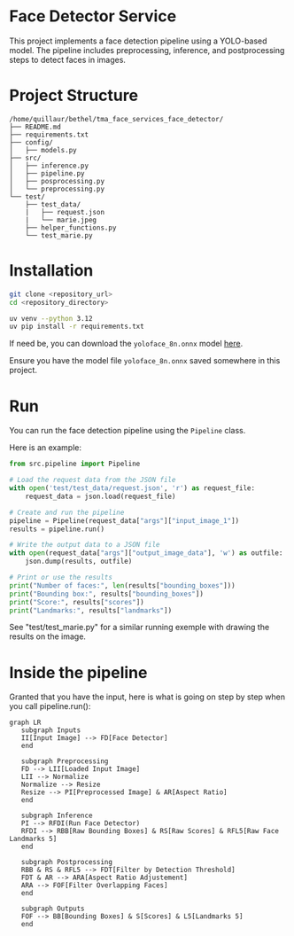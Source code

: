 # Face Detector Service
This project implements a face detection pipeline using a YOLO-based model. The pipeline includes preprocessing, inference, and postprocessing steps to detect faces in images.

# Project Structure
```
/home/quillaur/bethel/tma_face_services_face_detector/
├── README.md
├── requirements.txt
├── config/
│   ├── models.py
├── src/
│   ├── inference.py
│   ├── pipeline.py
│   ├── posprocessing.py
│   └── preprocessing.py
└── test/
    ├── test_data/
    |   ├── request.json
    |   └── marie.jpeg
    ├── helper_functions.py
    └── test_marie.py
```

# Installation
```bash
git clone <repository_url>
cd <repository_directory>
```
```bash
uv venv --python 3.12
uv pip install -r requirements.txt
```
If need be, you can download the `yoloface_8n.onnx` model [here](https://github.com/facefusion/facefusion-assets/releases/download/models-3.0.0/yoloface_8n.onnx).

Ensure you have the model file `yoloface_8n.onnx` saved somewhere in this project.

# Run
You can run the face detection pipeline using the `Pipeline` class. 

Here is an example:

```python
from src.pipeline import Pipeline

# Load the request data from the JSON file
with open('test/test_data/request.json', 'r') as request_file:
	request_data = json.load(request_file)

# Create and run the pipeline
pipeline = Pipeline(request_data["args"]["input_image_1"])
results = pipeline.run()

# Write the output data to a JSON file
with open(request_data["args"]["output_image_data"], 'w') as outfile:
	json.dump(results, outfile)

# Print or use the results
print("Number of faces:", len(results["bounding_boxes"]))
print("Bounding box:", results["bounding_boxes"])
print("Score:", results["scores"])
print("Landmarks:", results["landmarks"])
```

See "test/test_marie.py" for a similar running exemple with drawing the results on the image.

# Inside the pipeline
Granted that you have the input, here is what is going on step by step when you call pipeline.run():

   ```mermaid
   graph LR
      subgraph Inputs
      II[Input Image] --> FD[Face Detector]
      end
      
      subgraph Preprocessing
      FD --> LII[Loaded Input Image]
      LII --> Normalize
      Normalize --> Resize
      Resize --> PI[Preprocessed Image] & AR[Aspect Ratio]
      end
      
      subgraph Inference
      PI --> RFDI(Run Face Detector)
      RFDI --> RBB[Raw Bounding Boxes] & RS[Raw Scores] & RFL5[Raw Face Landmarks 5]
      end

      subgraph Postprocessing
      RBB & RS & RFL5 --> FDT[Filter by Detection Threshold]
      FDT & AR --> ARA[Aspect Ratio Adjustement] 
      ARA --> FOF[Filter Overlapping Faces]
      end

      subgraph Outputs
      FOF --> BB[Bounding Boxes] & S[Scores] & L5[Landmarks 5]
      end
   ```


